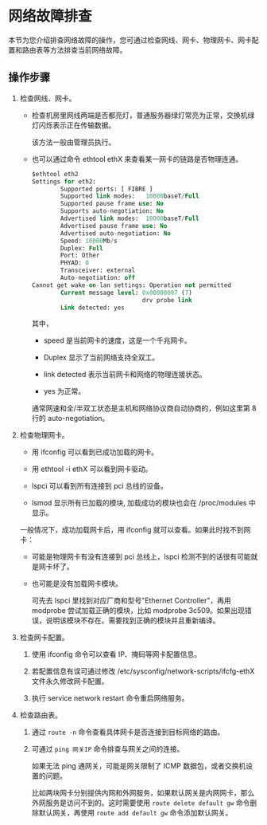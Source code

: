网络故障排查
===========================

本节为您介绍排查网络故障的操作，您可通过检查网线、网卡、物理网卡、网卡配置和路由表等方法排查当前网络故障。

操作步骤
-------------------------

1. 检查网线、网卡。

   * 检查机房里网线两端是否都亮灯，普通服务器绿灯常亮为正常，交换机绿灯闪烁表示正在传输数据。

     该方法一般由管理员执行。

   * 也可以通过命令 ethtool ethX 来查看某一网卡的链路是否物理连通。

     ```sql
     $ethtool eth2
     Settings for eth2:
             Supported ports: [ FIBRE ]
             Supported link modes:   10000baseT/Full
             Supported pause frame use: No
             Supports auto-negotiation: No
             Advertised link modes:  10000baseT/Full
             Advertised pause frame use: No
             Advertised auto-negotiation: No
             Speed: 10000Mb/s
             Duplex: Full
             Port: Other
             PHYAD: 0
             Transceiver: external
             Auto-negotiation: off
     Cannot get wake-on-lan settings: Operation not permitted
             Current message level: 0x00000007 (7)
                                    drv probe link
             Link detected: yes
     ```

     其中，
     * speed 是当前网卡的速度，这是一个千兆网卡。

     * Duplex 显示了当前网络支持全双工。

     * link detected 表示当前网卡和网络的物理连接状态。

     * yes 为正常。

     通常网速和全/半双工状态是主机和网络协议商自动协商的，例如这里第 8 行的 auto-negotiation。

2. 检查物理网卡。

   * 用 ifconfig 可以看到已成功加载的网卡。

   * 用 ethtool -i ethX 可以看到网卡驱动。

   * lspci 可以看到所有连接到 pci 总线的设备。

   * lsmod 显示所有已加载的模块, 加载成功的模块也会在 /proc/modules 中显示。

   一般情况下，成功加载网卡后，用 ifconfig 就可以查看。如果此时找不到网卡：
   * 可能是物理网卡有没有连接到 pci 总线上，lspci 检测不到的话很有可能就是网卡坏了。

   * 也可能是没有加载网卡模块。

     可先去 lspci 里找到对应厂商和型号"Ethernet Controller"，再用 modprobe 尝试加载正确的模块，比如 modprobe 3c509。如果出现错误，说明该模块不存在。需要找到正确的模块并且重新编译。

3. 检查网卡配置。

   1. 使用 ifconfig 命令可以查看 IP、掩码等网卡配置信息。

   2. 若配置信息有误可通过修改 /etc/sysconfig/network-scripts/ifcfg-ethX 文件永久修改网卡配置。

   3. 执行 service network restart 命令重启网络服务。

4. 检查路由表。

   1. 通过 `route -n` 命令查看具体网卡是否连接到目标网络的路由。

   2. 可通过 `ping 网关IP` 命令排查与网关之间的连接。

      如果无法 ping 通网关，可能是网关限制了 ICMP 数据包，或者交换机设置的问题。

      比如两块网卡分别提供内网和外网服务，如果默认网关是内网网卡，那么外网服务是访问不到的。这时需要使用 `route delete default gw` 命令删除默认网关，再使用 `route add default gw` 命令添加默认网关。
